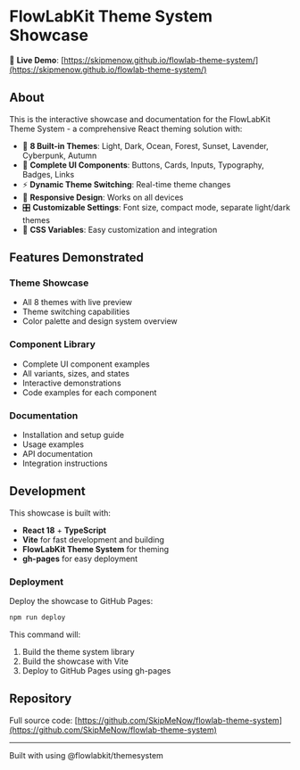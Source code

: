 # FlowLabKit Theme System Showcase

🚀 **Live Demo**: [https://skipmenow.github.io/flowlab-theme-system/](https://skipmenow.github.io/flowlab-theme-system/)

## About

This is the interactive showcase and documentation for the FlowLabKit Theme System - a comprehensive React theming solution with:

- 🎨 **8 Built-in Themes**: Light, Dark, Ocean, Forest, Sunset, Lavender, Cyberpunk, Autumn
- 🔧 **Complete UI Components**: Buttons, Cards, Inputs, Typography, Badges, Links
- ⚡ **Dynamic Theme Switching**: Real-time theme changes
- 📱 **Responsive Design**: Works on all devices
- 🎛️ **Customizable Settings**: Font size, compact mode, separate light/dark themes
- 🔗 **CSS Variables**: Easy customization and integration

## Features Demonstrated

### Theme Showcase
- All 8 themes with live preview
- Theme switching capabilities
- Color palette and design system overview

### Component Library
- Complete UI component examples
- All variants, sizes, and states
- Interactive demonstrations
- Code examples for each component

### Documentation
- Installation and setup guide
- Usage examples
- API documentation
- Integration instructions

## Development

This showcase is built with:
- **React 18** + **TypeScript**
- **Vite** for fast development and building
- **FlowLabKit Theme System** for theming
- **gh-pages** for easy deployment

### Deployment

Deploy the showcase to GitHub Pages:
```bash
npm run deploy
```

This command will:
1. Build the theme system library
2. Build the showcase with Vite
3. Deploy to GitHub Pages using gh-pages

## Repository

Full source code: [https://github.com/SkipMeNow/flowlab-theme-system](https://github.com/SkipMeNow/flowlab-theme-system)

---

Built with using @flowlabkit/themesystem